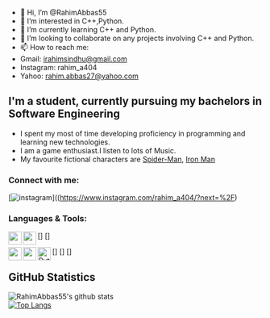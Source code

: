- 👋 Hi, I’m @RahimAbbas55
- 👀 I’m interested in C++,Python.
- 🌱 I’m currently learning C++ and Python.
- 💞️ I’m looking to collaborate on any projects involving C++ and Python.
- 📫 How to reach me:
- Gmail: irahimsindhu@gmail.com
- Instagram: rahim_a404
- Yahoo: rahim.abbas27@yahoo.com

## I'm a student, currently pursuing my bachelors in Software Engineering
- I spent my most of time developing proficiency in programming and learning new technologies.
- I am a game enthusiast.I listen to lots of Music.
- My favourite fictional characters are <a href="https://marvelcinematicuniverse.fandom.com/wiki/Spider-Man">Spider-Man</a>, <a href="https://marvelcinematicuniverse.fandom.com/wiki/Iron Man">Iron Man</a> 


### Connect with me: 
[![instagram](https://img.shields.io/badge/-Instagram-05122A?style=flat&logo=instagram)]((https://www.instagram.com/rahim_a404/?next=%2F)

### Languages & Tools:

[<img align="left" width="26px" src="https://seeklogo.com/images/V/visual-studio-code-logo-43C3AC9C08-seeklogo.com.png" />]
[<img align="left" width="26px" src="https://w7.pngwing.com/pngs/192/492/png-transparent-git-bash-hd-logo-thumbnail.png"/>]

[<img align="left" width="26px" src="https://upload.wikimedia.org/wikipedia/commons/1/19/C_Logo.png"/>]
[<img align="left" width="26px" src="https://cdn4.vectorstock.com/i/1000x1000/40/18/outline-object-oriented-programming-icon-isolated-vector-28254018.jpg"/>]
[<img align="left" alt="Python" width="26px" src="https://upload.wikimedia.org/wikipedia/commons/thumb/c/c3/Python-logo-notext.svg/1200px-Python-logo-notext.svg.png"/>]

## GitHub Statistics
![ RahimAbbas55's github stats](https://github-readme-stats.vercel.app/apiusername=RahimAbbas55&hide=issues,contribs&count_private=true&layout=compact&theme=cobalt)
<br />
[![Top Langs](https://github-readme-stats.vercel.app/api/top-langs/?username=RahimAbbas55&langs_count=10&layout=compact&theme=cobalt)](https://github.com/anuraghazra/github-readme-stats)
<br />

<!---
RahimAbbas55/RahimAbbas55 is a ✨ special ✨ repository because its `README.md` (this file) appears on your GitHub profile.
You can click the Preview link to take a look at your changes.
--->
